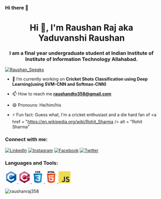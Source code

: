 ### Hi there 👋

<!--
**raushanraj358/raushanraj358** is a ✨ _special_ ✨ repository because its `README.md` (this file) appears on your GitHub profile.

Here are some ideas to get you started:

- 🔭 I’m currently working on ...
- 🌱 I’m currently learning ...
- 👯 I’m looking to collaborate on ...
- 🤔 I’m looking for help with ...
- 💬 Ask me about ...
- 📫 How to reach me: ...
- 😄 Pronouns: ...

-->
<h1 align="center">Hi 👋, I'm Raushan Raj aka Yaduvanshi Raushan</h1>
<h3 align="center">I am a final year undergraduate student at Indian Institute of Institute of Information Technology Allahabad. </h3>

<p align="left"> <a href="https://twitter.com/Raushan_Speaks" target="blank"><img src="https://img.shields.io/twitter/follow/Raushan_Speaks?logo=twitter&style=for-the-badge" alt="Raushan_Speaks" /></a> </p>

- 🔭 I’m currently working on **Cricket Shots Classification using Deep Learning(using SVM-CNN and Softmax-CNN)**

- 📫 How to reach me **raushandto358@gmail.com**
- 😄 Pronouns: He/him/his
- ⚡ Fun fact: Guess what, I'm a cricket enthusiast and a die hard fan of <a href = "https://en.wikipedia.org/wiki/Rohit_Sharma /> alt = "Rohit Sharma"  </a>


<h3 align="left">Connect with me:</h3>
<p align="left">
<a href="https://www.linkedin.com/in/iamraushan" target="blank"><img align="center" src="https://cdn.jsdelivr.net/npm/simple-icons@3.0.1/icons/linkedin.svg" alt="LinkedIn" height="30" width="40" /></a>
<a href="https://www.instagram.com/raushanspeaks" target="blank"><img align="center" src="https://cdn.jsdelivr.net/npm/simple-icons@3.0.1/icons/instagram.svg" alt="Instagram" height="30" width="40" /></a>
<a href="https://www.facebook.com/raushaniiita" target="blank"><img align="center" src="https://cdn.jsdelivr.net/npm/simple-icons@3.0.1/icons/facebook.svg" alt="Facebook" height="30" width="40" /></a>
<a href="https://www.twitter.com/Raushan_Speaks" target="blank"><img align="center" src="https://cdn.jsdelivr.net/npm/simple-icons@3.0.1/icons/twitter.svg" alt="Twitter" height="30" width="40" /></a>
</p>


<h3 align="left">Languages and Tools:</h3>
 <a href="https://www.cprogramming.com/" target="_blank"> <img src="https://raw.githubusercontent.com/devicons/devicon/master/icons/c/c-original.svg" alt="c" width="40" height="40"/> </a> <a href="https://www.w3schools.com/cpp/" target="_blank"> <img src="https://raw.githubusercontent.com/devicons/devicon/master/icons/cplusplus/cplusplus-original.svg" alt="cplusplus" width="40" height="40"/> </a> <a href="https://www.w3schools.com/css/" target="_blank"> <img src="https://raw.githubusercontent.com/devicons/devicon/master/icons/css3/css3-original-wordmark.svg" alt="css3" width="40" height="40"/> </a> <a href="https://www.w3.org/html/" target="_blank"> <img src="https://raw.githubusercontent.com/devicons/devicon/master/icons/html5/html5-original-wordmark.svg" alt="html5" width="40" height="40"/> </a> <a href="https://developer.mozilla.org/en-US/docs/Web/JavaScript" target="_blank"> <img src="https://raw.githubusercontent.com/devicons/devicon/master/icons/javascript/javascript-original.svg" alt="javascript" width="40" height="40"/></a> 

<p><img align="center" src="https://github-readme-stats.vercel.app/api/top-langs?username=raushanraj358&show_icons=true&locale=en&layout=compact" alt="raushanraj358" /></p>
